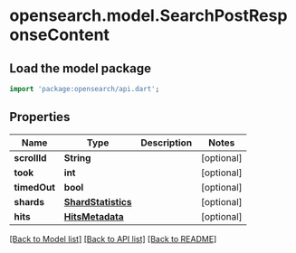 # opensearch.model.SearchPostResponseContent

## Load the model package
```dart
import 'package:opensearch/api.dart';
```

## Properties
Name | Type | Description | Notes
------------ | ------------- | ------------- | -------------
**scrollId** | **String** |  | [optional] 
**took** | **int** |  | [optional] 
**timedOut** | **bool** |  | [optional] 
**shards** | [**ShardStatistics**](ShardStatistics.md) |  | [optional] 
**hits** | [**HitsMetadata**](HitsMetadata.md) |  | [optional] 

[[Back to Model list]](../README.md#documentation-for-models) [[Back to API list]](../README.md#documentation-for-api-endpoints) [[Back to README]](../README.md)


